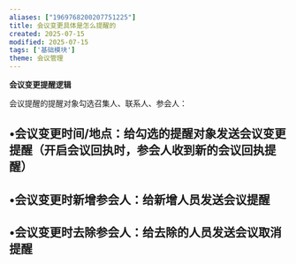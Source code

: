 ```yaml
---
aliases: ["1969768200207751225"]
title: 会议变更具体是怎么提醒的
created: 2025-07-15
modified: 2025-07-15
tags: ['基础模块']
theme: 会议管理
---
```


**会议变更提醒逻辑**

会议提醒的提醒对象勾选召集人、联系人、参会人：

## •会议变更时间/地点：给勾选的提醒对象发送会议变更提醒（开启会议回执时，参会人收到新的会议回执提醒）

## •会议变更时新增参会人：给新增人员发送会议提醒

## •会议变更时去除参会人：给去除的人员发送会议取消提醒